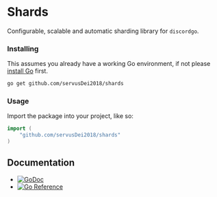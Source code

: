 # Shards
Configurable, scalable and automatic sharding library for `discordgo`.

### Installing

This assumes you already have a working Go environment, if not please [install Go](https://golang.org/doc/install) first.

```sh
go get github.com/servusDei2018/shards
```

### Usage

Import the package into your project, like so:

```go
import (
	"github.com/servusDei2018/shards"
)
```

## Documentation

- [![GoDoc](https://godoc.org/github.com/servusdei2018/shards?status.svg)](https://godoc.org/github.com/servusDei2018/shards)
- [![Go Reference](https://pkg.go.dev/badge/github.com/servusdei2018/shards.svg)](https://pkg.go.dev/github.com/servusdei2018/shards)
